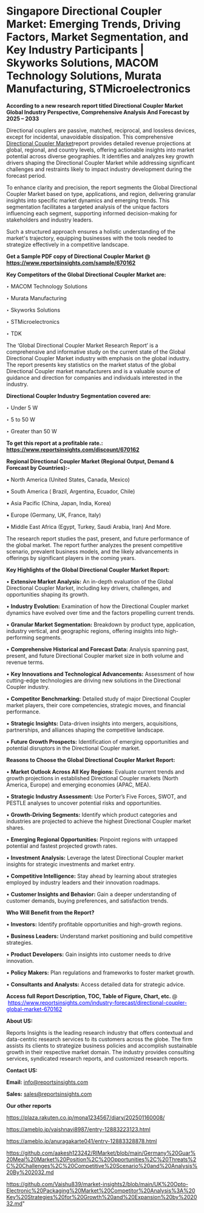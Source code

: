 # Singapore Directional Coupler Market: Emerging Trends, Driving Factors, Market Segmentation, and Key Industry Participants | Skyworks Solutions, MACOM Technology Solutions, Murata Manufacturing, STMicroelectronics

<strong>According to a new research report titled Directional Coupler Market Global Industry Perspective, Comprehensive Analysis And Forecast by 2025 – 2033</strong>

Directional couplers are passive, matched, reciprocal, and lossless devices, except for incidental, unavoidable dissipation. This comprehensive <a href=https://www.reportsinsights.com/sample/670162>Directional Coupler Market</a>report provides detailed revenue projections at global, regional, and country levels, offering actionable insights into market potential across diverse geographies. It identifies and analyzes key growth drivers shaping the Directional Coupler Market while addressing significant challenges and restraints likely to impact industry development during the forecast period.

To enhance clarity and precision, the report segments the Global Directional Coupler Market based on type, applications, and region, delivering granular insights into specific market dynamics and emerging trends. This segmentation facilitates a targeted analysis of the unique factors influencing each segment, supporting informed decision-making for stakeholders and industry leaders.

Such a structured approach ensures a holistic understanding of the market's trajectory, equipping businesses with the tools needed to strategize effectively in a competitive landscape.

<strong>Get a Sample PDF copy of Directional Coupler Market </strong><strong>@<a href=https://www.reportsinsights.com/sample/670162 style=color:#0000ff;> https://www.reportsinsights.com/sample/670162</a></strong></font>

<strong>Key Competitors of the Global Directional Coupler Market are:</strong>

‣ MACOM Technology Solutions

‣ Murata Manufacturing

‣ Skyworks Solutions

‣ STMicroelectronics

‣ TDK

The ‘Global Directional Coupler Market Research Report’ is a comprehensive and informative study on the current state of the Global Directional Coupler Market industry with emphasis on the global industry. The report presents key statistics on the market status of the global Directional Coupler market manufacturers and is a valuable source of guidance and direction for companies and individuals interested in the industry.

<strong>Directional Coupler Industry Segmentation covered are:</strong>

‣ Under 5 W

‣ 5 to 50 W

‣ Greater than 50 W

<strong>To get this report at a profitable rate.: <a href=https://www.reportsinsights.com/discount/670162 style=color:#0000ff;>https://www.reportsinsights.com/discount/670162</a></strong></font>

<strong>Regional Directional Coupler Market (Regional Output, Demand &amp; Forecast by Countries):-</strong>

• North America (United States, Canada, Mexico)

• South America ( Brazil, Argentina, Ecuador, Chile)

• Asia Pacific (China, Japan, India, Korea)

• Europe (Germany, UK, France, Italy)

• Middle East Africa (Egypt, Turkey, Saudi Arabia, Iran) And More.

The research report studies the past, present, and future performance of the global market. The report further analyzes the present competitive scenario, prevalent business models, and the likely advancements in offerings by significant players in the coming years.

<strong>Key Highlights of the Global Directional Coupler Market Report:</strong>

• <strong>Extensive Market Analysis:</strong> An in-depth evaluation of the Global Directional Coupler Market, including key drivers, challenges, and opportunities shaping its growth.

• <strong>Industry Evolution:</strong> Examination of how the Directional Coupler market dynamics have evolved over time and the factors propelling current trends.

• <strong>Granular Market Segmentation:</strong> Breakdown by product type, application, industry vertical, and geographic regions, offering insights into high-performing segments.

• <strong>Comprehensive Historical and Forecast Data:</strong> Analysis spanning past, present, and future Directional Coupler market size in both volume and revenue terms.

• <strong>Key Innovations and Technological Advancements:</strong> Assessment of how cutting-edge technologies are driving new solutions in the Directional Coupler industry.

• <strong>Competitor Benchmarking:</strong> Detailed study of major Directional Coupler market players, their core competencies, strategic moves, and financial performance.

• <strong>Strategic Insights:</strong> Data-driven insights into mergers, acquisitions, partnerships, and alliances shaping the competitive landscape.

• <strong>Future Growth Prospects:</strong> Identification of emerging opportunities and potential disruptors in the Directional Coupler market.

<strong>Reasons to Choose the Global Directional Coupler Market Report:</strong>

• <strong>Market Outlook Across All Key Regions:</strong> Evaluate current trends and growth projections in established Directional Coupler markets (North America, Europe) and emerging economies (APAC, MEA).

• <strong>Strategic Industry Assessment:</strong> Use Porter’s Five Forces, SWOT, and PESTLE analyses to uncover potential risks and opportunities.

• <strong>Growth-Driving Segments:</strong> Identify which product categories and industries are projected to achieve the highest Directional Coupler market shares.

• <strong>Emerging Regional Opportunities:</strong> Pinpoint regions with untapped potential and fastest projected growth rates.

• <strong>Investment Analysis:</strong> Leverage the latest Directional Coupler market insights for strategic investments and market entry.

• <strong>Competitive Intelligence:</strong> Stay ahead by learning about strategies employed by industry leaders and their innovation roadmaps.

• <strong>Customer Insights and Behavior:</strong> Gain a deeper understanding of customer demands, buying preferences, and satisfaction trends.

<strong>Who Will Benefit from the Report?</strong>

• <strong>Investors:</strong> Identify profitable opportunities and high-growth regions.

• <strong>Business Leaders:</strong> Understand market positioning and build competitive strategies.

• <strong>Product Developers:</strong> Gain insights into customer needs to drive innovation.

• <strong>Policy Makers:</strong> Plan regulations and frameworks to foster market growth.

• <strong>Consultants and Analysts:</strong> Access detailed data for strategic advice.
</ul>
<strong>Access full Report Description, TOC, Table of Figure, Chart, etc. </strong>@  <a href=https://www.reportsinsights.com/industry-forecast/directional-coupler-global-market-670162 style=color:#0000ff;>https://www.reportsinsights.com/industry-forecast/directional-coupler-global-market-670162</a></font>

<strong><strong>About US</strong>:</strong>

Reports Insights is the leading research industry that offers contextual and data-centric research services to its customers across the globe. The firm assists its clients to strategize business policies and accomplish sustainable growth in their respective market domain. The industry provides consulting services, syndicated research reports, and customized research reports.

<strong>Contact US:</strong>

<p class=""""><b>Email:</b> <a href=mailto:info@reportsinsights.com>info@reportsinsights.com</a></p>
<p class=""""><b>Sales:</b> <a href=mailto:sales@reportsinsights.com>sales@reportsinsights.com</a></p>

<strong>Our other reports</strong>

<a href=https://plaza.rakuten.co.jp/mona1234567/diary/202501160008/>https://plaza.rakuten.co.jp/mona1234567/diary/202501160008/</a>

<a href=https://ameblo.jp/vaishnavi8987/entry-12883223123.html>https://ameblo.jp/vaishnavi8987/entry-12883223123.html</a>

<a href=https://ameblo.jp/anuragakarte041/entry-12883328878.html>https://ameblo.jp/anuragakarte041/entry-12883328878.html</a>

<a href=https://github.com/aakesh123242/RIMarket/blob/main/Germany%20Guar%20Meal%20Market%20Position%2C%20Opportunities%2C%20Threats%2C%20Challenges%2C%20Competitive%20Scenario%20and%20Analysis%20By%202032.md>https://github.com/aakesh123242/RIMarket/blob/main/Germany%20Guar%20Meal%20Market%20Position%2C%20Opportunities%2C%20Threats%2C%20Challenges%2C%20Competitive%20Scenario%20and%20Analysis%20By%202032.md</a>

<a href=https://github.com/Vaishu839/market-insights2/blob/main/UK%20Opto-Electronic%20Packaging%20Market%20Competitor%20Analysis%3A%20Key%20Strategies%20for%20Growth%20and%20Expansion%20by%202032.md>https://github.com/Vaishu839/market-insights2/blob/main/UK%20Opto-Electronic%20Packaging%20Market%20Competitor%20Analysis%3A%20Key%20Strategies%20for%20Growth%20and%20Expansion%20by%202032.md</a>"
